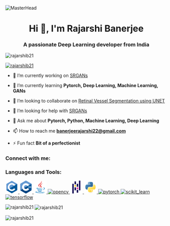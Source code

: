 ![MasterHead](https://camo.githubusercontent.com/ba9f3bd30647e352a3f5e1e45eb45c6ec7bad6155cd16aaedf4a426738da0ca5/68747470733a2f2f696e646f616e616c79746963612e636f6d2f7374617469632f696d616765732f62616e6e6572722e676966)
<h1 align="center">Hi 👋, I'm Rajarshi Banerjee</h1>
<h3 align="center">A passionate Deep Learning developer from India</h3>

<p align="left"> <img src="https://komarev.com/ghpvc/?username=rajarshib21&label=Profile%20views&color=0e75b6&style=flat" alt="rajarshib21" /> </p>

<p align="left"> <a href="https://github.com/ryo-ma/github-profile-trophy"><img src="https://github-profile-trophy.vercel.app/?username=rajarshib21" alt="rajarshib21" /></a> </p>

- 🔭 I’m currently working on [SRGANs](https://github.com/RajarshiB21/SRGAN-Paper-Implementation)

- 🌱 I’m currently learning **Pytorch, Deep Learning, Machine Learning, GANs**

- 👯 I’m looking to collaborate on [Retinal Vessel Segmentation using UNET](https://github.com/RajarshiB21/Retinal-Vessel-Segmentation-with-UNET)

- 🤝 I’m looking for help with [SRGANs](https://github.com/RajarshiB21/SRGAN-Paper-Implementation)

- 💬 Ask me about **Pytorch, Python, Machine Learning, Deep Learning**

- 📫 How to reach me **banerjeerajarshi22@gmail.com**

- ⚡ Fun fact **Bit of a perfectionist**

<h3 align="left">Connect with me:</h3>
<p align="left">
</p>

<h3 align="left">Languages and Tools:</h3>
<p align="left"> <a href="https://www.cprogramming.com/" target="_blank" rel="noreferrer"> <img src="https://raw.githubusercontent.com/devicons/devicon/master/icons/c/c-original.svg" alt="c" width="40" height="40"/> </a> <a href="https://www.w3schools.com/cpp/" target="_blank" rel="noreferrer"> <img src="https://raw.githubusercontent.com/devicons/devicon/master/icons/cplusplus/cplusplus-original.svg" alt="cplusplus" width="40" height="40"/> </a> <a href="https://www.java.com" target="_blank" rel="noreferrer"> <img src="https://raw.githubusercontent.com/devicons/devicon/master/icons/java/java-original.svg" alt="java" width="40" height="40"/> </a> <a href="https://opencv.org/" target="_blank" rel="noreferrer"> <img src="https://www.vectorlogo.zone/logos/opencv/opencv-icon.svg" alt="opencv" width="40" height="40"/> </a> <a href="https://pandas.pydata.org/" target="_blank" rel="noreferrer"> <img src="https://raw.githubusercontent.com/devicons/devicon/2ae2a900d2f041da66e950e4d48052658d850630/icons/pandas/pandas-original.svg" alt="pandas" width="40" height="40"/> </a> <a href="https://www.python.org" target="_blank" rel="noreferrer"> <img src="https://raw.githubusercontent.com/devicons/devicon/master/icons/python/python-original.svg" alt="python" width="40" height="40"/> </a> <a href="https://pytorch.org/" target="_blank" rel="noreferrer"> <img src="https://www.vectorlogo.zone/logos/pytorch/pytorch-icon.svg" alt="pytorch" width="40" height="40"/> </a> <a href="https://scikit-learn.org/" target="_blank" rel="noreferrer"> <img src="https://upload.wikimedia.org/wikipedia/commons/0/05/Scikit_learn_logo_small.svg" alt="scikit_learn" width="40" height="40"/> </a> <a href="https://www.tensorflow.org" target="_blank" rel="noreferrer"> <img src="https://www.vectorlogo.zone/logos/tensorflow/tensorflow-icon.svg" alt="tensorflow" width="40" height="40"/> </a> </p>

<p><img align="left" src="https://github-readme-stats.vercel.app/api/top-langs?username=rajarshib21&show_icons=true&locale=en&layout=compact" alt="rajarshib21" /></p>

<p>&nbsp;<img align="center" src="https://github-readme-stats.vercel.app/api?username=rajarshib21&show_icons=true&locale=en" alt="rajarshib21" /></p>

<p><img align="center" src="https://github-readme-streak-stats.herokuapp.com/?user=rajarshib21&" alt="rajarshib21" /></p>



<!---
RajarshiB21/RajarshiB21 is a ✨ special ✨ repository because its `README.md` (this file) appears on your GitHub profile.
You can click the Preview link to take a look at your changes.
--->

